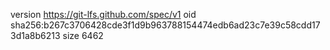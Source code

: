 version https://git-lfs.github.com/spec/v1
oid sha256:b267c3706428cde3f1d9b963788154474edb6ad23c7e39c58cdd173d1a8b6213
size 6462
